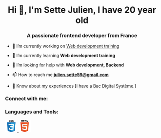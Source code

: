 <h1 align="center">Hi 👋, I'm Sette Julien, I have 20 year old</h1>
<h3 align="center">A passionate frontend developer from France</h3>

- 🔭 I’m currently working on [Web development training](AFCI,Dunkerque)

- 🌱 I’m currently learning **Web development training**

- 🤝 I’m looking for help with **Web development, Backend**

- 📫 How to reach me **julien.sette59@gmail.com**

- 📄 Know about my experiences [I have a Bac Digital Système.]

<h3 align="left">Connect with me:</h3>
<p align="left">
</p>

<h3 align="left">Languages and Tools:</h3>
<p align="left"> <a href="https://www.w3schools.com/css/" target="_blank" rel="noreferrer"> <img src="https://raw.githubusercontent.com/devicons/devicon/master/icons/css3/css3-original-wordmark.svg" alt="css3" width="40" height="40"/> </a> <a href="https://www.w3.org/html/" target="_blank" rel="noreferrer"> <img src="https://raw.githubusercontent.com/devicons/devicon/master/icons/html5/html5-original-wordmark.svg" alt="html5" width="40" height="40"/> </a> </p>
